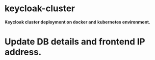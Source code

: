 # keycloak-cluster
**Keycloak cluster deployment on docker and kubernetes environment.**

# Update DB details and frontend IP address. 
